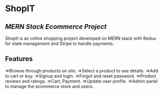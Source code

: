 # ShopIT 
## _MERN Stack Ecommerce Project_

ShopIt is an online shopping project developed on MERN stack with Redux for state management and Stripe to handle payments.

## Features
 =>Browse through products on site.
 =>Select a product to see details.
 =>Add to cart or buy.
 =>Signup and login.
 =>Forgot and reset password.
 =>Product reviews and ratings.
 =>Cart, Payment.
 =>Update user profile.
 =>Admin panel to manage the ecommerce store and users.